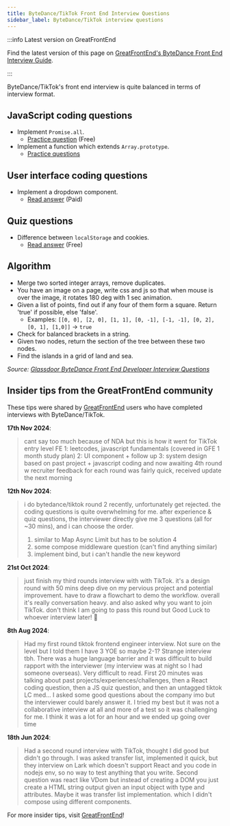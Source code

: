 ```yaml
---
title: ByteDance/TikTok Front End Interview Questions
sidebar_label: ByteDance/TikTok interview questions
---
```


:::info Latest version on GreatFrontEnd

Find the latest version of this page on [GreatFrontEnd's ByteDance Front End Interview Guide](https://www.greatfrontend.com/interviews/company/bytedance/questions-guides?utm_source=frontendinterviewhandbook&utm_medium=referral&gnrs=frontendinterviewhandbook).

:::

ByteDance/TikTok's front end interview is quite balanced in terms of interview format.

## JavaScript coding questions

- Implement `Promise.all`.
  - [Practice question](https://www.greatfrontend.com/questions/javascript/promise-all?utm_source=frontendinterviewhandbook&utm_medium=referral&gnrs=frontendinterviewhandbook) (Free)
- Implement a function which extends `Array.prototype`.
  - [Practice questions](https://www.greatfrontend.com/questions?utm_source=frontendinterviewhandbook&utm_medium=referral&gnrs=frontendinterviewhandbook)

## User interface coding questions

- Implement a dropdown component.
  - [Read answer](https://www.greatfrontend.com/questions/system-design/dropdown-menu?utm_source=frontendinterviewhandbook&utm_medium=referral&gnrs=frontendinterviewhandbook) (Paid)

## Quiz questions

- Difference between `localStorage` and cookies.
  - [Read answer](https://www.greatfrontend.com/questions/quiz/describe-the-difference-between-a-cookie-sessionstorage-and-localstorage?utm_source=frontendinterviewhandbook&utm_medium=referral&gnrs=frontendinterviewhandbook) (Free)

## Algorithm

- Merge two sorted integer arrays, remove duplicates.
- You have an image on a page, write css and js so that when mouse is over the image, it rotates 180 deg with 1 sec animation.
- Given a list of points, find out if any four of them form a square. Return 'true' if possible, else 'false'.
  - Examples: `[[0, 0], [2, 0], [1, 1], [0, -1], [-1, -1], [0, 2], [0, 1], [1,0]]` -> `true`
- Check for balanced brackets in a string.
- Given two nodes, return the section of the tree between these two nodes.
- Find the islands in a grid of land and sea.

_Source: [Glassdoor ByteDance Front End Developer Interview Questions](https://www.glassdoor.sg/Interview/ByteDance-Front-End-Developer-Interview-Questions-EI_IE1624196.0,9_KO10,29.htm)_

## Insider tips from the GreatFrontEnd community

These tips were shared by [GreatFrontEnd](https://www.greatfrontend.com/?utm_source=frontendinterviewhandbook&utm_medium=referral&gnrs=frontendinterviewhandbook) users who have completed interviews with ByteDance/TikTok.

**17th Nov 2024**:

> cant say too much because of NDA but this is how it went for TikTok entry level FE
> 1: leetcodes, javascript fundamentals (covered in GFE 1 month study plan)
> 2: UI component + follow up
> 3: system design based on past project + javascript coding
> and now awaiting 4th round w recruiter 
> feedback for each round was fairly quick, received update the next morning

**12th Nov 2024**:

> i do bytedance/tiktok round 2 recently, unfortunately get rejected. the coding questions is quite overwhelming for me.
> after experience & quiz questions, the interviewer directly give me 3 questions (all for ~30 mins), and i can choose the order.
> 1. similar to Map Async Limit but has to be solution 4
> 2. some compose middleware question (can't find anything similar)
> 3. implement bind, but i can't handle the new keyword

**21st Oct 2024**:

> just finish my third rounds interview with with TikTok. it's a design round with 50 mins deep dive on my pervious project and potential improvement. have to draw a flowchart to demo the workflow. overall it's really conversation heavy. and also asked why you want to join TikTok. don't think I am going to pass this round but Good Luck to whoever interview later! 🙏

**8th Aug 2024**:

> Had my first round tiktok frontend engineer interview. Not sure on the level but I told them I have 3 YOE so maybe 2-1?
> Strange interview tbh. There was a huge language barrier and it was difficult to build rapport with the interviewer (my interview was at night so I had someone overseas). Very difficult to read. First 20 minutes was talking about past projects/experiences/challenges, then a React coding question, then a JS quiz question, and then an untagged tiktok LC med... I asked some good questions about the company imo but the interviewer could barely answer it. I tried my best but it was not a collaborative interview at all and more of a test so it was challenging for me. I think it was a lot for an hour and we ended up going over time 

**18th Jun 2024**:

> Had a second round interview with TikTok, thought I did good but didn't go through. I was asked transfer list, implemented it quick, but they interview on Lark which doesn't support React and you code in nodejs env, so no way to test anything that you write. Second question was react like VDom but instead of creating a DOM you just create a HTML string output given an input object with type and attributes. Maybe it was transfer list implementation. which I didn't compose using different components.

For more insider tips, visit [GreatFrontEnd](https://www.greatfrontend.com/?utm_source=frontendinterviewhandbook&utm_medium=referral&gnrs=frontendinterviewhandbook)!
